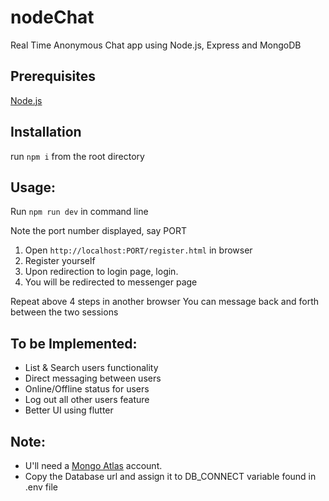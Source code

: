 # nodeChat

Real Time Anonymous Chat app using Node.js, Express and MongoDB

## Prerequisites

[Node.js](https://nodejs.org/en/download/)

## Installation

run `npm i` from the root directory

## Usage:

Run `npm run dev` in command line

Note the port number displayed, say PORT

1. Open `http://localhost:PORT/register.html` in browser
2. Register yourself
3. Upon redirection to login page, login.
4. You will be redirected to messenger page

Repeat above 4 steps in another browser
You can message back and forth between the two sessions

## To be Implemented:

* List & Search users functionality
* Direct messaging between users
* Online/Offline status for users
* Log out all other users feature
* Better UI using flutter

## Note:
* U'll need a [Mongo Atlas](https://www.mongodb.com/cloud/atlas) account.
* Copy the Database url and assign it to DB_CONNECT variable found in .env file
